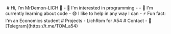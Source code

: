 <img rsc="https://t.me/c/1724430430/1086/1693">
# Hi, I’m MrDemon-LICH 👋
- 👀 I'm interested in programming -
- 🌱 I'm currently learning about code
- 😄 I like to help in any way I can
- ⚡ Fun fact: I'm an Economics student
# Projects
- LichRom for A54
# Contact
- 💬 [Telegram](https://t.me/TOM_a54)

<!---
MrDemon-LICH/MrDemon-LICH is a ✨ special ✨ repository because its `README.md` (this file) appears on your GitHub profile.
You can click the Preview link to take a look at your changes.
--->
